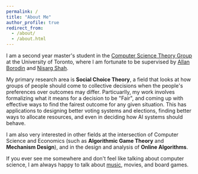 ```yaml
---
permalink: /
title: "About Me"
author_profile: true
redirect_from: 
  - /about/
  - /about.html
---
```


I am a second year master's student in the [Computer Science Theory Group](https://www.cs.toronto.edu/theory/index.html) at the University of Toronto, where I am fortunate to be supervised by [Allan Borodin](https://www.cs.toronto.edu/~bor/) and [Nisarg Shah](https://www.cs.toronto.edu/~nisarg/index.html).

My primary research area is **Social Choice Theory**, a field that looks at how groups of people should come to collective decisions when the people's preferences over outcomes may differ. Particuarlly, my work involves formalizing what it means for a decision to be "Fair", and coming up with effective ways to find the fairest outcome for any given situation. This has applications to designing better voting systems and elections, finding better ways to allocate resources, and even in deciding how AI systems should behave.

I am also very interested in other fields at the intersection of Computer Science and Economics (such as **Algorithmic Game Theory** and **Mechanism Design**), and in the design and analysis of **Online Algorithms**.

If you ever see me somewhere and don't feel like talking about computer science, I am always happy to talk about [music](https://open.spotify.com/playlist/7IS1CorZLYmoB0pbNiGtej?si=f2e33124ca3148d3), movies, and board games.
